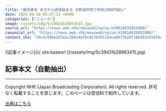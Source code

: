 ```yaml
---
title: "最低賃金 あすから適用始まる 全都道府県で時給1000円超に"
date: 2025-09-30 05:27:21 +0900
categories: ["ニュース"]
image: /assets/img/5c39d31b28863415.jpg
source_url: "https://news.web.nhk/newsweb/na/na-k10014935851000/"
canonical_url: "https://news.web.nhk/newsweb/na/na-k10014935851000/"
content_sha: "39cdc09be2b3eac20814af8cdc703611b4ca6977b20f166452e55df6dfe547ac"
---
```


![記事イメージ]({{ site.baseurl }}/assets/img/5c39d31b28863415.jpg)

## 記事本文（自動抽出）
<div><div class="_13tndsj2"><nav aria-label="フッターサイトナビゲーション" class="_13tndsj4"></nav><hr class="esl7kn2s esl7kn1l esl7kn1n _14xli2ae"><p class="esl7kn2s esl7kn1m esl7kn1o _1yvk0f68 _1lugom81">Copyright NHK (Japan Broadcasting Corporation). All rights reserved. 許可なく転載することを禁じます。このページは受信料で制作しています。</p></div></div>

[出典はこちら](https://news.web.nhk/newsweb/na/na-k10014935851000/)
